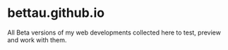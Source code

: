 # bettau.github.io
All Beta versions of my web developments collected here to test, preview and work with them.
